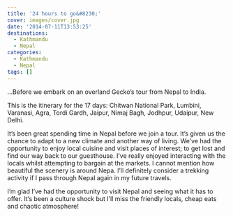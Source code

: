 ```yaml
---
title: '24 hours to go&#8230;'
cover: images/cover.jpg
date: '2014-07-11T13:53:25'
destinations:
  - Kathmandu
  - Nepal
categories:
  - Kathmandu
  - Nepal
tags: []
---
```

…Before we embark on an overland Gecko’s tour from Nepal to India.

This is the itinerary for the 17 days: Chitwan National Park, Lumbini, Varanasi, Agra, Tordi Gardh, Jaipur, Nimaj Bagh, Jodhpur, Udaipur, New Delhi.

It’s been great spending time in Nepal before we join a tour. It’s given us the chance to adapt to a new climate and another way of living. We’ve had the opportunity to enjoy local cuisine and visit places of interest; to get lost and find our way back to our guesthouse. I’ve really enjoyed interacting with the locals whilst attempting to bargain at the markets. I cannot mention how beautiful the scenery is around Nepa. I’ll definitely consider a trekking activity if I pass through Nepal again in my future travels.

I’m glad I’ve had the opportunity to visit Nepal and seeing what it has to offer. It’s been a culture shock but I’ll miss the friendly locals, cheap eats and chaotic atmosphere!
